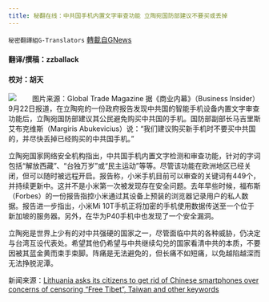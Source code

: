 ```yaml
---
title: 秘翻在线：中共国手机内置文字审查功能 立陶宛国防部建议不要买或丢掉
---
```

`秘密翻譯組G-Translators` [轉載自GNews](https://gnews.org/zh-hans/1547308/)

#### 翻译/撰稿：zzballack

#### 校对：胡天
![](https://assets.gnews.org/wp-content/uploads/2021/09/image-295.png)        图片来源：Global Trade Magazine
据《商业内幕》（Business Insider）9月22日报道，在立陶宛的一份政府报告发现中共国的智能手机设备内置文字审查功能后，立陶宛国防部建议其公民避免购买中共国的手机。国防部副部长马吉里斯艾布克维斯（Margiris Abukevicius）说：“我们建议购买新手机时不要买中共国的，并尽快丢掉已经购买的中共国手机。”

立陶宛国家网络安全机构指出，中共国手机内置文字检测和审查功能，针对的字词包括“解放西藏”、“台独万岁”或“民主运动”等等。尽管该功能在欧洲地区已经关闭，但可以随时被远程开启。报告称，小米手机目前可以审查的关键词有449个，并持续更新中。这并不是小米第一次被发现存在安全问题。去年早些时候，福布斯（Forbes）的一份报告指控小米通过其设备上预装的浏览器记录用户的私人数据。报告进一步指出，小米Mi 10T手机正将加密的手机使用数据传送至一个位于新加坡的服务器。另外，在华为P40手机中也发现了一个安全漏洞。

立陶宛是世界上少有的对中共强硬的国家之一，尽管面临中共的各种威胁，仍决定与台湾互设代表处。希望其他仍希望与中共继续勾兑的国家看清中共的本质，不要因被其蓝金黄而束手束脚。阵痛是无法避免的，但长痛不如短痛，以免越陷越深而无法挣脱泥潭。

新闻来源：[Lithuania asks its citizens to get rid of Chinese smartphones over concerns of censoring “Free Tibet”, Taiwan and other keywords](https://www.businessinsider.in/tech/mobile/news/lithuania-asks-its-citizens-to-get-rid-of-chinese-smartphones-over-concerns-of-censoring-free-tibet-taiwan-and-other-keywords/articleshow/86418216.cms)
